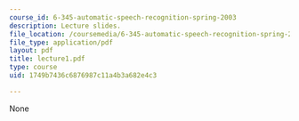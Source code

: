 ```yaml
---
course_id: 6-345-automatic-speech-recognition-spring-2003
description: Lecture slides.
file_location: /coursemedia/6-345-automatic-speech-recognition-spring-2003/1749b7436c6876987c11a4b3a682e4c3_lecture1.pdf
file_type: application/pdf
layout: pdf
title: lecture1.pdf
type: course
uid: 1749b7436c6876987c11a4b3a682e4c3

---
```

None